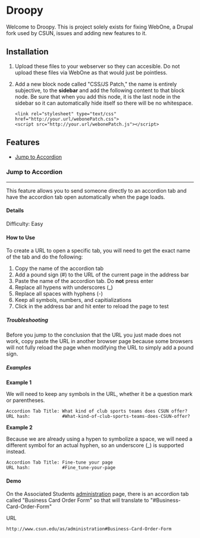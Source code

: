Droopy
======

Welcome to Droopy. This is project solely exists for fixing WebOne, a Drupal fork used by CSUN, issues and adding new features to it.

Installation
------------

1. Upload these files to your webserver so they can accesible. Do not upload these files via WebOne as that would just be pointless.

2. Add a new block node called "CSS/JS Patch," the name is entirely subjective, to the __sidebar__ and add the following content to that block node. Be sure that when you add this node, it is the last node in the sidebar so it can automatically hide itself so there will be no whitespace.

       <link rel="stylesheet" type="text/css" href="http://your.url/webonePatch.css">
       <script src="http://your.url/webonePatch.js"></script>

Features
--------

- [Jump to Accordion](#jump-to-accordion)

### Jump to Accordion
---
This feature allows you to send someone directly to an accordion tab and have the accordion tab open automatically when the page loads.

#### Details

Difficulty: Easy

#### How to Use

To create a URL to open a specific tab, you will need to get the exact name of the tab and do the following:

1. Copy the name of the accordion tab
2. Add a pound sign (#) to the URL of the current page in the address bar
3. Paste the name of the accordion tab. Do __not__ press enter
4. Replace all hypens with underscores (_)
5. Replace all spaces with hyphens (-)
6. Keep all symbols, numbers, and capitializations
7. Click in the address bar and hit enter to reload the page to test

##### Troubleshooting

Before you jump to the conclusion that the URL you just made does not work, copy paste the URL in another browser page because some browsers will not fully reload the page when modifying the URL to simply add a pound sign.

##### Examples

__Example 1__

We will need to keep any symbols in the URL, whether it be a question mark or parentheses.

    Accordion Tab Title: What kind of club sports teams does CSUN offer?
    URL hash:            #What-kind-of-club-sports-teams-does-CSUN-offer?

__Example 2__

Because we are already using a hypen to symbolize a space, we will need a different symbol for an actual hyphen, so an underscore (_) is supported instead.

    Accordion Tab Title: Fine-tune your page
    URL hash:            #Fine_tune-your-page

#### Demo

On the Associated Students [administration](http://www.csun.edu/as/administration) page, there is an accordion tab called "Business Card Order Form" so that will translate to "#Business-Card-Order-Form"

URL

    http://www.csun.edu/as/administration#Business-Card-Order-Form
